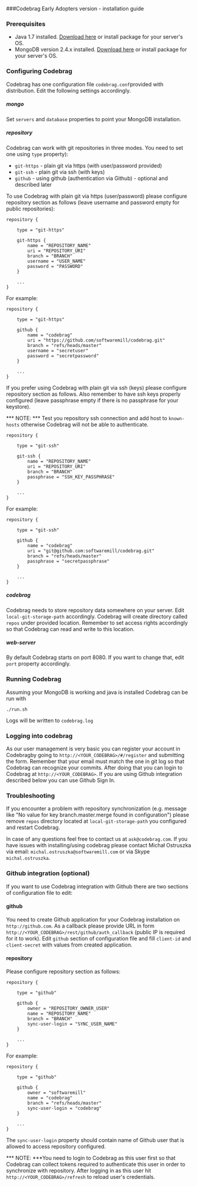 ###Codebrag Early Adopters version - installation guide


### Prerequisites

* Java 1.7 installed. [Download here](http://www.oracle.com/technetwork/java/javase/downloads/jdk7-downloads-1880260.html) or install package for your server's OS.
* MongoDB version 2.4.x installed. [Download here](http://www.mongodb.org/downloads) or install package for your server's OS.

### Configuring Codebrag 

Codebrag has one configuration file `codebrag.conf`provided with distribution. Edit the following settings accordingly.

##### mongo

Set `servers` and `database` properties to point your MongoDB installation.

##### repository

Codebrag can work with git repositories in three modes. You need to set one using `type` property):

* `git-https` - plain git via https (with user/password provided)
* `git-ssh` - plain git via ssh (with keys)
* `github` - using github (authentication via Github) - optional and described later

To use Codebrag with plain git via https (user/password) please configure repository section as follows (leave username and password empty for public repositories):

	repository {
	    
	    type = "git-https"

	    git-https {
	        name = "REPOSITORY_NAME"
	        uri = "REPOSITORY_URI"
	        branch = "BRANCH"
	        username = "USER_NAME"
	        password = "PASSWORD"
	    }
	    
	    ...
	}

For example: 

	repository {
	    
	    type = "git-https"

	    github {
	        name = "codebrag"
	        uri = "https://github.com/softwaremill/codebrag.git"
	        branch = "refs/heads/master"
	        username = "secretuser"
	        password = "secretpassword"
	    }
	    
	    ...
	}

If you prefer using Codebrag with plain git via ssh (keys) please configure repository section as follows. Also remember to have ssh keys properly configured (leave passphrase empty if there is no passphrase for your keystore). 

*** NOTE: *** Test you repository ssh connection and add host to `known-hosts` otherwise Codebrag will not be able to authenticate. 

	repository {
	    
	    type = "git-ssh"

	    git-ssh {
	        name = "REPOSITORY_NAME"
	        uri = "REPOSITORY_URI"
	        branch = "BRANCH"
	        passphrase = "SSH_KEY_PASSPHRASE"
	    }
	    
	    ...
	}

For example: 

	repository {
	    
	    type = "git-ssh"

	    github {
	        name = "codebrag"
	        uri = "git@github.com:softwaremill/codebrag.git"
	        branch = "refs/heads/master"
	        passphrase = "secretpassphrase"
	    }
	    
	    ...
	}
	
##### codebrag

Codebrag needs to store repository data somewhere on your server. Edit `local-git-storage-path` accordingly. Codebrag will create directory called `repos` under provided location. Remember to set access rights accordingly so that Codebrag can read and write to this location.

##### web-server

By default Codebrag starts on port 8080. If you want to change that, edit `port` property accordingly.



### Running Codebrag

Assuming your MongoDB is working and java is installed Codebrag can be run with 

	./run.sh
	
Logs will be written to `codebrag.log`

### Logging into codebrag

As our user management is very basic you can register your account in Codebragby going to `http://<YOUR_CODEBRAG>/#/register` and submitting the form. Remember that your email must match the one in git log so that Codebrag can recognize your commits. After doing that you can login to Codebrag at `http://<YOUR_CODEBRAG>`. If you are using Github integration described below you can use Github Sign In.

### Troubleshooting

If you encounter a problem with repository synchronization (e.g. message like "No value for key branch.master.merge found in configuration") please remove `repos` directory located at `local-git-storage-path` you configured and restart Codebrag.

In case of any questions feel free to contact us at `ask@codebrag.com`.
If you have issues with installing/using codebrag please contact Michał Ostruszka via email: `michal.ostruszka@softwaremill.com` or via Skype `michal.ostruszka`.  


### Github integration (optional)

If you want to use Codebrag integration with Github there are two sections of configuration file to edit:

#### github 
You need to create Github application for your Codebrag installation on `http://github.com`. As a callback please provide URL in form `http://<YOUR_CODEBRAG>/rest/github/auth_callback` (public IP is required for it to work). Edit `github` section of configuration file and fill `client-id` and `client-secret` with values from created application.


#### repository 
Please configure repository section as follows:

	repository {
	    
	    type = "github"

	    github {
	        owner = "REPOSITORY_OWNER_USER"
	        name = "REPOSITORY_NAME"
	        branch = "BRANCH"
	        sync-user-login = "SYNC_USER_NAME"
	    }
	    
	    ...
	}

For example: 

	repository {
	    
	    type = "github"

	    github {
	        owner = "softwaremill"
	        name = "codebrag"
	        branch = "refs/heads/master"
	        sync-user-login = "codebrag"
	    }
	    
	    ...
	}
	
The `sync-user-login` property should contain name of Github user that is allowed to access repository configured.

*** NOTE: ***You need to login to Codebrag as this user first so that Codebrag can collect tokens required to authenticate this user in order to synchronize with repository. After logging in as this user hit `http://<YOUR_CODEBRAG>/refresh` to reload user's credentials. 





